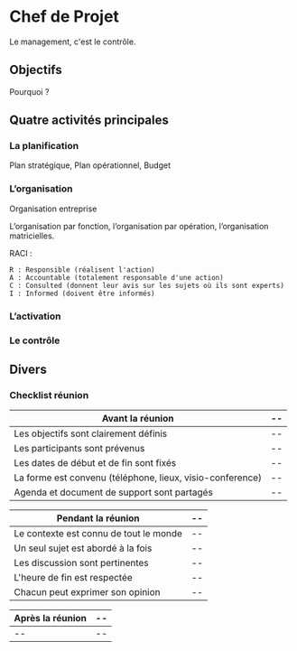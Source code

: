 # Chef de Projet

Le management, c'est le contrôle.

## Objectifs

Pourquoi ?


## Quatre activités principales


### La planification

Plan stratégique, Plan opérationnel, Budget


### L’organisation

Organisation entreprise

L’organisation par fonction, l’organisation par opération, l’organisation matricielles.

RACI :

    R : Responsible (réalisent l'action)
    A : Accountable (totalement responsable d'une action)
    C : Consulted (donnent leur avis sur les sujets où ils sont experts)
    I : Informed (doivent être informés)



### L’activation



### Le contrôle


## Divers


### Checklist réunion

| Avant la réunion | -- |
| -- | -- |
| Les objectifs sont clairement définis | -- |
| Les participants sont prévenus | -- |
| Les dates de début et de fin sont fixés | -- |
| La forme est convenu (téléphone, lieux, visio-conference) | -- |
| Agenda et document de support sont partagés | -- |


| Pendant la réunion | -- |
| -- | -- |
| Le contexte est connu de tout le monde | -- |
| Un seul sujet est abordé à la fois | -- |
| Les discussion sont pertinentes | -- |
| L'heure de fin est respectée | -- |
| Chacun peut exprimer son opinion | -- |

| Après la réunion | -- |
| -- | -- |
| -- | -- |



